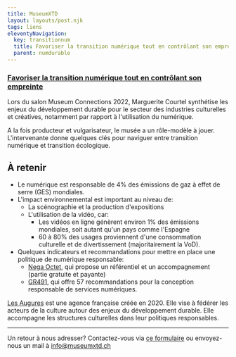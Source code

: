 ```yaml
---
title: MuseumXTD
layout: layouts/post.njk
tags: liens
eleventyNavigation:
  key: transitionnum
  title: Favoriser la transition numérique tout en contrôlant son empreinte
  parent: numdurable
---
```

### [Favoriser la transition numérique tout en contrôlant son empreinte](https://communicant.info/museum-connections-favoriser-la-transition-numerique-tout-en-controlant-son-empreinte)
Lors du salon Museum Connections 2022, Marguerite Courtel synthétise les enjeux du développement durable  pour le secteur des industries culturelles et créatives, notamment par rapport à l'utilisation du numérique.    

A la fois producteur et vulgarisateur, le musée a un rôle-modèle à jouer. L'intervenante donne quelques clés pour naviguer entre transition numérique et transition écologique.  


## À retenir
- Le numérique est responsable de 4% des émissions de gaz à effet de serre (GES) mondiales.
- L'impact environnemental est important au niveau de:  
	- La scénographie et la production d'expositions 
	-  L'utilisation de la vidéo, car: 
		- Les vidéos en ligne génèrent environ 1% des émissions mondiales, soit autant qu'un pays comme l'Espagne
		- 60 à 80% des usages proviennent d'une consommation culturelle et de divertissement (majoritairement la VoD). 
- Quelques indicateurs et recommandations pour mettre en place une politique de numérique responsable: 
	- [Nega Octet](https://negaoctet.org/), qui propose un référentiel et un accompagnement (partie gratuite et payante)
	- [GR491](https://gr491.isit-europe.org/), qui offre 57 recommandations pour la conception responsable de services numériques. 

[Les Augures](https://lesaugures.com/) est une agence française créée en 2020. Elle vise à fédérer les acteurs de la culture autour des enjeux du développement durable. Elle accompagne les structures culturelles dans leur politiques responsables. 

---- 

Un retour à nous adresser? Contactez-vous via [ce formulaire](https://6e13e580.sibforms.com/serve/MUIEAEIKAbyrbuyyFoX325xECn_-FivBZ_w7x0x0JbYpdhGzsuc2HGj9na99Qi-uw8VP3LlaySseIFMmGn06hw9TT_scBOc_O9XxUG_bng5Kt2mWawqE07YTXo8aAWewF9lTFwpUqYJAFrhW_PCqbP3aOA2pSb81YneZA4uk68Mjq-w3NvJMhpDPu8-qX5rs0llVsZvxVChtyOsg) ou envoyez-nous un mail à [info@museumxtd.ch](mailto:info@museumxtd.ch?subject=Contact "Envoyer un mail à info@museumxtd.ch")